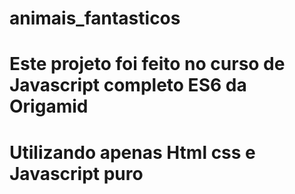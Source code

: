 # animais_fantasticos
# Este projeto foi feito no curso de Javascript completo ES6 da Origamid
# Utilizando apenas Html css e Javascript puro
